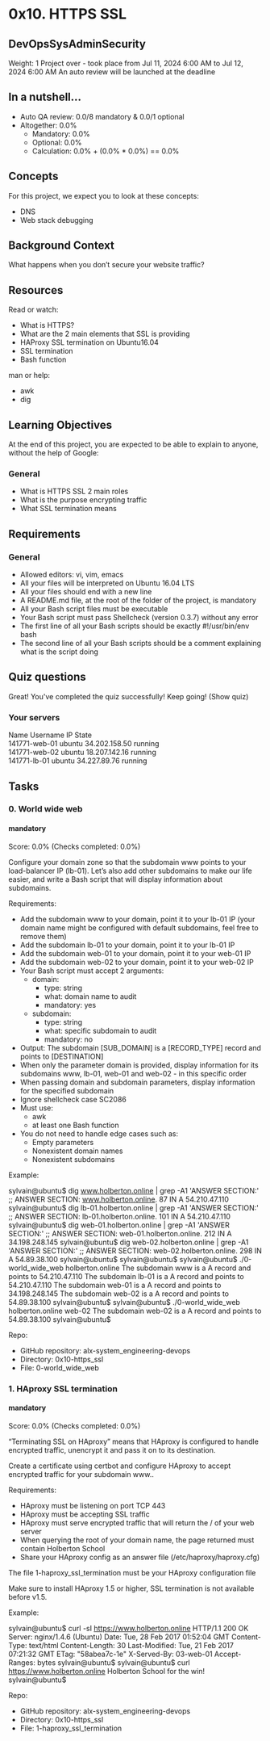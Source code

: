 # 0x10. HTTPS SSL
## DevOpsSysAdminSecurity

Weight: 1
Project over - took place from Jul 11, 2024 6:00 AM to Jul 12, 2024 6:00 AM
An auto review will be launched at the deadline

## In a nutshell…

- Auto QA review: 0.0/8 mandatory & 0.0/1 optional
- Altogether:  0.0%
    - Mandatory: 0.0%
    - Optional: 0.0%
    - Calculation:  0.0% + (0.0% * 0.0%)  == 0.0%

## Concepts

For this project, we expect you to look at these concepts:

- DNS
- Web stack debugging

## Background Context
What happens when you don’t secure your website traffic?

## Resources

Read or watch:

- What is HTTPS?
- What are the 2 main elements that SSL is providing
- HAProxy SSL termination on Ubuntu16.04
- SSL termination
- Bash function

man or help:

- awk
- dig

## Learning Objectives

At the end of this project, you are expected to be able to explain to anyone, without the help of Google:
### General

- What is HTTPS SSL 2 main roles
- What is the purpose encrypting traffic
- What SSL termination means

## Requirements
### General

- Allowed editors: vi, vim, emacs
- All your files will be interpreted on Ubuntu 16.04 LTS
- All your files should end with a new line
- A README.md file, at the root of the folder of the project, is mandatory
- All your Bash script files must be executable
- Your Bash script must pass Shellcheck (version 0.3.7) without any error
- The first line of all your Bash scripts should be exactly #!/usr/bin/env bash
- The second line of all your Bash scripts should be a comment explaining what is the script doing

## Quiz questions
Great! You've completed the quiz successfully! Keep going! (Show quiz)
### Your servers
Name 	Username 	IP 	State 	
141771-web-01 	ubuntu 	34.202.158.50 	running 	
141771-web-02 	ubuntu 	18.207.142.16 	running 	
141771-lb-01 	ubuntu 	34.227.89.76 	running 	
## Tasks
### 0. World wide web
#### mandatory
Score: 0.0% (Checks completed: 0.0%)

Configure your domain zone so that the subdomain www points to your load-balancer IP (lb-01). Let’s also add other subdomains to make our life easier, and write a Bash script that will display information about subdomains.

Requirements:

- Add the subdomain www to your domain, point it to your lb-01 IP (your domain name might be configured with default subdomains, feel free to remove them)
- Add the subdomain lb-01 to your domain, point it to your lb-01 IP
- Add the subdomain web-01 to your domain, point it to your web-01 IP
- Add the subdomain web-02 to your domain, point it to your web-02 IP
- Your Bash script must accept 2 arguments:
    - domain:
        - type: string
        - what: domain name to audit
        - mandatory: yes
    - subdomain:
        - type: string
        - what: specific subdomain to audit
        - mandatory: no
- Output: The subdomain [SUB_DOMAIN] is a [RECORD_TYPE] record and points to [DESTINATION]
- When only the parameter domain is provided, display information for its subdomains www, lb-01, web-01 and web-02 - in this specific order
- When passing domain and subdomain parameters, display information for the specified subdomain
- Ignore shellcheck case SC2086
- Must use:
    - awk
    - at least one Bash function
- You do not need to handle edge cases such as:
    - Empty parameters
    - Nonexistent domain names
    - Nonexistent subdomains

Example:

sylvain@ubuntu$ dig www.holberton.online | grep -A1 'ANSWER SECTION:'
;; ANSWER SECTION:
www.holberton.online.   87  IN  A   54.210.47.110
sylvain@ubuntu$ dig lb-01.holberton.online | grep -A1 'ANSWER SECTION:'
;; ANSWER SECTION:
lb-01.holberton.online. 101 IN  A   54.210.47.110
sylvain@ubuntu$ dig web-01.holberton.online | grep -A1 'ANSWER SECTION:'
;; ANSWER SECTION:
web-01.holberton.online. 212    IN  A   34.198.248.145
sylvain@ubuntu$ dig web-02.holberton.online | grep -A1 'ANSWER SECTION:'
;; ANSWER SECTION:
web-02.holberton.online. 298    IN  A   54.89.38.100
sylvain@ubuntu$
sylvain@ubuntu$
sylvain@ubuntu$ ./0-world_wide_web holberton.online
The subdomain www is a A record and points to 54.210.47.110
The subdomain lb-01 is a A record and points to 54.210.47.110
The subdomain web-01 is a A record and points to 34.198.248.145
The subdomain web-02 is a A record and points to 54.89.38.100
sylvain@ubuntu$
sylvain@ubuntu$ ./0-world_wide_web holberton.online web-02
The subdomain web-02 is a A record and points to 54.89.38.100
sylvain@ubuntu$

Repo:

- GitHub repository: alx-system_engineering-devops
- Directory: 0x10-https_ssl
- File: 0-world_wide_web

### 1. HAproxy SSL termination
#### mandatory
Score: 0.0% (Checks completed: 0.0%)

“Terminating SSL on HAproxy” means that HAproxy is configured to handle encrypted traffic, unencrypt it and pass it on to its destination.

Create a certificate using certbot and configure HAproxy to accept encrypted traffic for your subdomain www..

Requirements:

- HAproxy must be listening on port TCP 443
- HAproxy must be accepting SSL traffic
- HAproxy must serve encrypted traffic that will return the / of your web server
- When querying the root of your domain name, the page returned must contain Holberton School
- Share your HAproxy config as an answer file (/etc/haproxy/haproxy.cfg)

The file 1-haproxy_ssl_termination must be your HAproxy configuration file

Make sure to install HAproxy 1.5 or higher, SSL termination is not available before v1.5.

Example:

sylvain@ubuntu$ curl -sI https://www.holberton.online
HTTP/1.1 200 OK
Server: nginx/1.4.6 (Ubuntu)
Date: Tue, 28 Feb 2017 01:52:04 GMT
Content-Type: text/html
Content-Length: 30
Last-Modified: Tue, 21 Feb 2017 07:21:32 GMT
ETag: "58abea7c-1e"
X-Served-By: 03-web-01
Accept-Ranges: bytes
sylvain@ubuntu$
sylvain@ubuntu$ curl https://www.holberton.online
Holberton School for the win!
sylvain@ubuntu$

Repo:

- GitHub repository: alx-system_engineering-devops
- Directory: 0x10-https_ssl
- File: 1-haproxy_ssl_termination